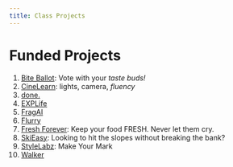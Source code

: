 ```yaml
---
title: Class Projects
---
```


# Funded Projects

1. [Bite Ballot](https://github.com/CMU-17-356/bite-ballot/wiki/Project-Home-Page): Vote with your *taste buds!*
1. [CineLearn](https://github.com/CMU-17-356/cmu-17-356-final-project-s23-cinelearn/wiki/CineLearn---Home): lights, camera, *fluency*
1. [done.](https://github.com/CMU-17-356/done-final-project)
1. [EXPLife](https://github.com/CMU-17-356/cmu-17-356-final-project-s23-explife/wiki/EXPLife-Project-Home-Page)
1. [FragAI](https://github.com/CMU-17-356/FragAI/wiki)
1. [Flurry](https://github.com/CMU-17-356/cmu-17-356-final-project-s23-flurry/wiki)
1. [Fresh Forever](https://github.com/CMU-17-356/cmu-17-356-final-project-s23-FreshForever/wiki/Fresh-Forever-Home-Page): Keep your food FRESH. Never let them cry.
1. [SkiEasy](https://github.com/CMU-17-356/cmu-17-356-final-project-s23-skieasy/wiki): Looking to hit the slopes without breaking the bank? 
1. [StyleLabz](https://github.com/CMU-17-356/cmu-17-356-final-project-s23-stylelabz/wiki): Make Your Mark
1. [Walker](https://github.com/CMU-17-356/cmu-17-356-final-project-s23-walker/wiki/Project-Home-Page)